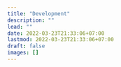 ```yaml
---
title: "Development"
description: ""
lead: ""
date: 2022-03-23T21:33:06+07:00
lastmod: 2022-03-23T21:33:06+07:00
draft: false
images: []
---
```

